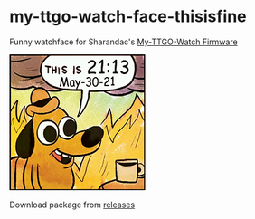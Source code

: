 # my-ttgo-watch-face-thisisfine
Funny watchface for Sharandac's [My-TTGO-Watch Firmware](https://github.com/sharandac/My-TTGO-Watch)

![Preview](watchface_theme_prev.png)

Download package from [releases](https://github.com/reality52/my-ttgo-watch-face-thisisfine/releases/latest)
